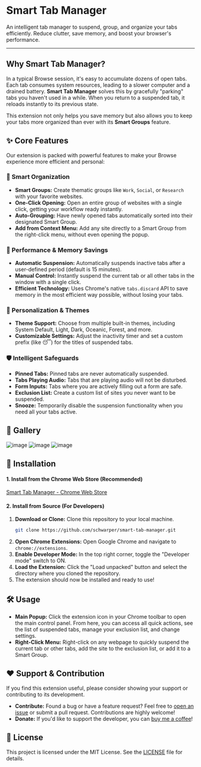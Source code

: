 # Smart Tab Manager

An intelligent tab manager to suspend, group, and organize your tabs efficiently. Reduce clutter, save memory, and boost your browser's performance.

---

## Why Smart Tab Manager?

In a typical Browse session, it's easy to accumulate dozens of open tabs. Each tab consumes system resources, leading to a slower computer and a drained battery. **Smart Tab Manager** solves this by gracefully "parking" tabs you haven't used in a while. When you return to a suspended tab, it reloads instantly to its previous state.

This extension not only helps you save memory but also allows you to keep your tabs more organized than ever with its **Smart Groups** feature.

## ✨ Core Features

Our extension is packed with powerful features to make your Browse experience more efficient and personal:

### 🧠 Smart Organization

* **Smart Groups:** Create thematic groups like `Work`, `Social`, or `Research` with your favorite websites.
* **One-Click Opening:** Open an entire group of websites with a single click, getting your workflow ready instantly.
* **Auto-Grouping:** Have newly opened tabs automatically sorted into their designated Smart Group.
* **Add from Context Menu:** Add any site directly to a Smart Group from the right-click menu, without even opening the popup.

### 🚀 Performance & Memory Savings

* **Automatic Suspension:** Automatically suspends inactive tabs after a user-defined period (default is 15 minutes).
* **Manual Control:** Instantly suspend the current tab or all other tabs in the window with a single click.
* **Efficient Technology:** Uses Chrome's native `tabs.discard` API to save memory in the most efficient way possible, without losing your tabs.

### 🎨 Personalization & Themes

* **Theme Support:** Choose from multiple built-in themes, including System Default, Light, Dark, Oceanic, Forest, and more.
* **Customizable Settings:** Adjust the inactivity timer and set a custom prefix (like 😴) for the titles of suspended tabs.

### 🛡️ Intelligent Safeguards

* **Pinned Tabs:** Pinned tabs are never automatically suspended.
* **Tabs Playing Audio:** Tabs that are playing audio will not be disturbed.
* **Form Inputs:** Tabs where you are actively filling out a form are safe.
* **Exclusion List:** Create a custom list of sites you never want to be suspended.
* **Snooze:** Temporarily disable the suspension functionality when you need all your tabs active.

## 📸 Gallery
![image](https://github.com/user-attachments/assets/2cd69483-8452-4719-91a6-c191e0d3d1a1)
![image](https://github.com/user-attachments/assets/b7f6dc64-2647-4b06-857f-5c73eb89af59)
![image](https://github.com/user-attachments/assets/b729cdc1-0f01-406c-856b-a8dc884f05fe)

## 🚀 Installation

#### 1. Install from the Chrome Web Store (Recommended)
[Smart Tab Manager - Chrome Web Store](https://chromewebstore.google.com/detail/ak%C4%B1ll%C4%B1-sekme-y%C3%B6neticisi/dcnghodhfiinlgdhidhifjmifmmlanep)

#### 2. Install from Source (For Developers)

1.  **Download or Clone:** Clone this repository to your local machine.
    ```bash
    git clone https://github.com/schwarper/smart-tab-manager.git
    ```
2.  **Open Chrome Extensions:** Open Google Chrome and navigate to `chrome://extensions`.
3.  **Enable Developer Mode:** In the top right corner, toggle the "Developer mode" switch to ON.
4.  **Load the Extension:** Click the "Load unpacked" button and select the directory where you cloned the repository.
5.  The extension should now be installed and ready to use!

## 🛠️ Usage

* **Main Popup:** Click the extension icon in your Chrome toolbar to open the main control panel. From here, you can access all quick actions, see the list of suspended tabs, manage your exclusion list, and change settings.
* **Right-Click Menu:** Right-click on any webpage to quickly suspend the current tab or other tabs, add the site to the exclusion list, or add it to a Smart Group.

## ❤️ Support & Contribution

If you find this extension useful, please consider showing your support or contributing to its development.

* **Contribute:** Found a bug or have a feature request? Feel free to [open an issue](https://github.com/schwarper/smart-tab-manager/issues) or submit a pull request. Contributions are highly welcome!
* **Donate:** If you'd like to support the developer, you can
    <a href="https://www.buymeacoffee.com/schwarper" target="_blank">buy me a coffee</a>!

## 📄 License

This project is licensed under the MIT License. See the [LICENSE](LICENSE) file for details.
